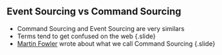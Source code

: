 ## Event Sourcing vs Command Sourcing

- Command Sourcing and Event Sourcing are very similars
- Terms tend to get confused on the web
{.slide}
- [Martin Fowler](http://www.martinfowler.com/eaaDev/EventSourcing.html) wrote about what we call Command Sourcing
{.slide}